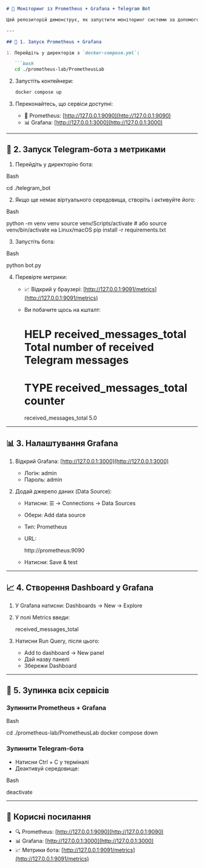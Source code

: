 
````markdown
# 📡 Моніторинг із Prometheus + Grafana + Telegram Bot

Цей репозиторій демонструє, як запустити моніторинг системи за допомогою **Prometheus**, **Grafana** та **Telegram-бота**, який видає метрики на `/metrics`.

---

## 🔧 1. Запуск Prometheus + Grafana

1. Перейдіть у директорію з `docker-compose.yml`:

   ```bash
   cd ./prometheus-lab/PrometheusLab
````

2. Запустіть контейнери:

   ```bash
   docker compose up
   

3. Переконайтесь, що сервіси доступні:

   * 🔗 Prometheus: [http://127.0.0.1:9090](http://127.0.0.1:9090)
   * 📊 Grafana: [http://127.0.0.1:3000](http://127.0.0.1:3000)

---

## 🤖 2. Запуск Telegram-бота з метриками

1. Перейдіть у директорію бота:

   
Bash

   cd ./telegram_bot
   

2. Якщо ще немає віртуального середовища, створіть і активуйте його:

   
Bash

   python -m venv venv
   source venv/Scripts/activate  # або source venv/bin/activate на Linux/macOS
   pip install -r requirements.txt
   

3. Запустіть бота:

   
Bash

   python bot.py
   

4. Перевірте метрики:

   * 📈 Відкрий у браузері: [http://127.0.0.1:9091/metrics](http://127.0.0.1:9091/metrics)
   * Ви побачите щось на кшталт:

     

     # HELP received_messages_total Total number of received Telegram messages
     # TYPE received_messages_total counter
     received_messages_total 5.0
     

---

## 📊 3. Налаштування Grafana

1. Відкрий Grafana: [http://127.0.0.1:3000](http://127.0.0.1:3000)

   * Логін: admin
   * Пароль: admin

2. Додай джерело даних (Data Source):

   * Натисни: ☰ → Connections → Data Sources

   * Обери: Add data source

   * Тип: Prometheus

   * URL:

     

     http://prometheus:9090
     

   * Натисни: Save & test

---

## 📈 4. Створення Dashboard у Grafana

1. У Grafana натисни: Dashboards → New → Explore

2. У полі Metrics введи:

   

   received_messages_total
   

3. Натисни Run Query, після цього:

   * Add to dashboard → New panel
   * Дай назву панелі
   * Збережи Dashboard

---

## 🛑 5. Зупинка всіх сервісів

### Зупинити Prometheus + Grafana

Bash

cd ./prometheus-lab/PrometheusLab
docker compose down

### Зупинити Telegram-бота

* Натисни Ctrl + C у терміналі
* Деактивуй середовище:

  
Bash

  deactivate
  

---

## 📎 Корисні посилання

* 🔍 Prometheus: [http://127.0.0.1:9090](http://127.0.0.1:9090)
* 📊 Grafana: [http://127.0.0.1:3000](http://127.0.0.1:3000)
* 📈 Метрики бота: [http://127.0.0.1:9091/metrics](http://127.0.0.1:9091/metrics)
